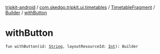 [tripkit-android](../../../index.md) / [com.skedgo.tripkit.ui.timetables](../../index.md) / [TimetableFragment](../index.md) / [Builder](index.md) / [withButton](./with-button.md)

# withButton

`fun withButton(id: `[`String`](https://kotlinlang.org/api/latest/jvm/stdlib/kotlin/-string/index.html)`, layoutResourceId: `[`Int`](https://kotlinlang.org/api/latest/jvm/stdlib/kotlin/-int/index.html)`): Builder`